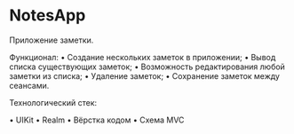 # NotesApp

Приложение заметки.

Функционал:
• Создание нескольких заметок в приложении;
• Вывод списка существующих заметок;
• Возможность редактирования любой заметки из списка;
• Удаление заметок;
• Сохранение заметок между сеансами.

Технологический стек:

• UIKit
• Realm
• Вёрстка кодом
• Схема MVC
